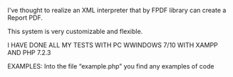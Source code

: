 I've thought to realize an XML interpreter that by FPDF library can create a Report PDF.

This system is very customizable and flexible.

I HAVE DONE ALL MY TESTS WITH PC WWINDOWS 7/10 WITH XAMPP AND PHP 7.2.3

EXAMPLES:
  Into the file “example.php” you find any examples of code
  